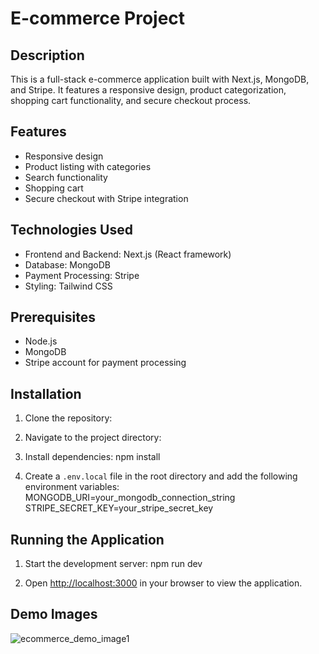 # E-commerce Project

## Description
This is a full-stack e-commerce application built with Next.js, MongoDB, and Stripe. It features a responsive design, product categorization, shopping cart functionality, and secure checkout process.

## Features
- Responsive design 
- Product listing with categories
- Search functionality
- Shopping cart
- Secure checkout with Stripe integration


## Technologies Used
- Frontend and Backend: Next.js (React framework)
- Database: MongoDB
- Payment Processing: Stripe
- Styling: Tailwind CSS

## Prerequisites
- Node.js 
- MongoDB 
- Stripe account for payment processing

## Installation
1. Clone the repository:

2. Navigate to the project directory:

3. Install dependencies:
npm install

4. Create a `.env.local` file in the root directory and add the following environment variables:
MONGODB_URI=your_mongodb_connection_string
STRIPE_SECRET_KEY=your_stripe_secret_key


## Running the Application
1. Start the development server:
npm run dev

2. Open [http://localhost:3000](http://localhost:3000) in your browser to view the application.

## Demo Images
![ecommerce_demo_image1](https://github.com/user-attachments/assets/037453f9-871c-4021-93a1-339ba6ebd26a)


